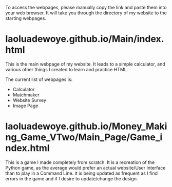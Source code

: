 To access the webpages, please manually copy the link and paste them into your web browser. 
It will take you through the directory of my website to the starting webpages.

# laoluadewoye.github.io/Main/index.html
This is the main webpage of my website. It leads to a simple calculator, and various other things I created to learn and practice HTML. 

The current list of webpages is:

* Calculator
* Matchmaker
* Website Survey
* Image Page



# laoluadewoye.github.io/Money_Making_Game_VTwo/Main_Page/Game_index.html
This is a game I made completely from scratch. 
It is a recreation of the Python game, as the average would prefer an actual website/User Interface than to play in a Command Line.
It is being updated as frequent as I find errors in the game and if I desire to update/change the design.
